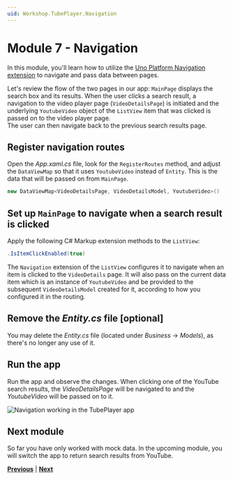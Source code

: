 ```yaml
---
uid: Workshop.TubePlayer.Navigation
---
```


# Module 7 - Navigation

In this module, you'll learn how to utilize the [Uno Platform Navigation extension](xref:Uno.Extensions.Navigation.Overview) to navigate and pass data between pages.  

Let's review the flow of the two pages in our app: `MainPage` displays the search box and its results. When the user clicks a search result, a navigation to the video player page (`VideoDetailsPage`) is initiated and the underlying `YoutubeVideo` object of the `ListView` item that was clicked is passed on to the video player page.  
The user can then navigate back to the previous search results page.

## Register navigation routes

Open the *App.xaml.cs* file, look for the `RegisterRoutes` method, and adjust the `DataViewMap` so that it uses `YoutubeVideo` instead of `Entity`. This is the data that will be passed on from `MainPage`.

```csharp
new DataViewMap<VideoDetailsPage, VideoDetailsModel, YoutubeVideo>()
```

## Set up `MainPage` to navigate when a search result is clicked

Apply the following C# Markup extension methods to the `ListView`:

```csharp
.IsItemClickEnabled(true)
```
    
The `Navigation` extension of the `ListView` configures it to navigate when an item is clicked to the `VideoDetails` page. It will also pass on the current data item which is an instance of `YoutubeVideo` and be provided to the subsequent `VideoDetailsModel` created for it, according to how you configured it in the routing.  

## Remove the *Entity.cs* file [optional]

You may delete the *Entity.cs* file (located under *Business* → *Models*), as there's no longer any use of it.

## Run the app

Run the app and observe the changes. When clicking one of the YouTube search results, the *VideoDetailsPage* will be navigated to and the *YoutubeVideo* will be passed on to it.

![Navigation working in the TubePlayer app](ui-output.gif)

## Next module

So far you have only worked with mock data. In the upcoming module, you will switch the app to return search results from YouTube.

**[Previous](xref:Workshop.TubePlayer.ThemeOverrides "Theme overrides")** | **[Next](xref:Workshop.TubePlayer.ApiEndpoints "Add API endpoints")**